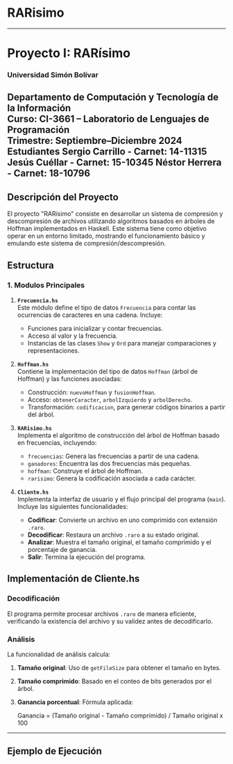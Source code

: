 # RARisimo
---
# Proyecto I: RARísimo
### Universidad Simón Bolívar  
**Departamento de Computación y Tecnología de la Información**  
**Curso**: CI-3661 – Laboratorio de Lenguajes de Programación  
**Trimestre**: Septiembre–Diciembre 2024  
**Estudiantes**
Sergio Carrillo - Carnet: 14-11315
Jesús  Cuéllar  - Carnet: 15-10345
Néstor Herrera  - Carnet: 18-10796
---

## **Descripción del Proyecto**

El proyecto "RARísimo" consiste en desarrollar un sistema de compresión y descompresión de archivos utilizando algoritmos basados en árboles de Hoffman implementados en Haskell. Este sistema tiene como objetivo operar en un entorno limitado, mostrando el funcionamiento básico y emulando este sistema de compresión/descompresión.

## **Estructura**

### **1. Modulos Principales**

1. **`Frecuencia.hs`**  
   Este módulo define el tipo de datos `Frecuencia` para contar las ocurrencias de caracteres en una cadena. Incluye:
   - Funciones para inicializar y contar frecuencias.
   - Acceso al valor y la frecuencia.
   - Instancias de las clases `Show` y `Ord` para manejar comparaciones y representaciones.

2. **`Hoffman.hs`**  
   Contiene la implementación del tipo de datos `Hoffman` (árbol de Hoffman) y las funciones asociadas:
   - Construcción: `nuevoHoffman` y `fusionHoffman`.
   - Acceso: `obtenerCaracter`, `arbolIzquierdo` y `arbolDerecho`.
   - Transformación: `codificacion`, para generar códigos binarios a partir del árbol.

3. **`RARisimo.hs`**  
   Implementa el algoritmo de construcción del árbol de Hoffman basado en frecuencias, incluyendo:
   - `frecuencias`: Genera las frecuencias a partir de una cadena.
   - `ganadores`: Encuentra las dos frecuencias más pequeñas.
   - `hoffman`: Construye el árbol de Hoffman.
   - `rarisimo`: Genera la codificación asociada a cada carácter.

4. **`Cliente.hs`**  
   Implementa la interfaz de usuario y el flujo principal del programa (`main`).  
   Incluye las siguientes funcionalidades:
   - **Codificar**: Convierte un archivo en uno comprimido con extensión `.raro`.
   - **Decodificar**: Restaura un archivo `.raro` a su estado original.
   - **Analizar**: Muestra el tamaño original, el tamaño comprimido y el porcentaje de ganancia.
   - **Salir**: Termina la ejecución del programa.

## Implementación de Cliente.hs
### **Decodificación**
El programa permite procesar archivos `.raro` de manera eficiente, verificando la existencia del archivo y su validez antes de decodificarlo.  

### **Análisis**
La funcionalidad de análisis calcula:
1. **Tamaño original**: Uso de `getFileSize` para obtener el tamaño en bytes.
2. **Tamaño comprimido**: Basado en el conteo de bits generados por el árbol.
3. **Ganancia porcentual**: Fórmula aplicada:
 
   
    Ganancia = (Tamaño original - Tamaño comprimido) / Tamaño original x 100 
   

---

## **Ejemplo de Ejecución**

